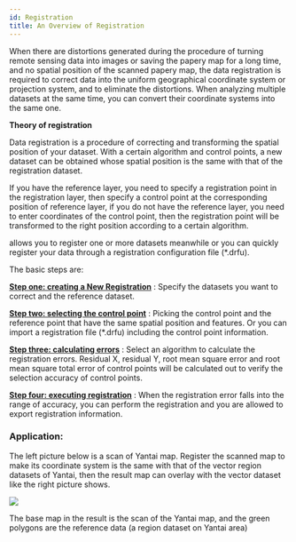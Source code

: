 ```yaml
---
id: Registration
title: An Overview of Registration
---
```

When there are distortions generated during the procedure of turning remote
sensing data into images or saving the papery map for a long time, and no
spatial position of the scanned papery map, the data registration is required
to correct data into the uniform geographical coordinate system or projection
system, and to eliminate the distortions. When analyzing multiple datasets at
the same time, you can convert their coordinate systems into the same one.

**Theory of registration**

Data registration is a procedure of correcting and transforming the spatial
position of your dataset. With a certain algorithm and control points, a new
dataset can be obtained whose spatial position is the same with that of the
registration dataset.

If you have the reference layer, you need to specify a registration point in
the registration layer, then specify a control point at the corresponding
position of reference layer, if you do not have the reference layer, you need
to enter coordinates of the control point, then the registration point will be
transformed to the right position according to a certain algorithm.

allows you to register one or more datasets meanwhile or you can quickly
register your data through a registration configuration file (*.drfu).

The basic steps are:

**[Step one: creating a New
Registration](NewRegistration)** : Specify the datasets you want to
correct and the reference dataset.

**[Step two: selecting the control
point](Poniting)** : Picking the control point and the reference point
that have the same spatial position and features. Or you can import a
registration file (*.drfu) including the control point information.

**[Step three: calculating
errors](CalculatError)** : Select an algorithm to calculate the
registration errors. Residual X, residual Y, root mean square error and root
mean square total error of control points will be calculated out to verify the
selection accuracy of control points.

**[Step four: executing
registration](Registrating)** : When the registration error falls into
the range of accuracy, you can perform the registration and you are allowed to
export registration information.

### Application:

The left picture below is a scan of Yantai map. Register the scanned map to
make its coordinate system is the same with that of the vector region datasets
of Yantai, then the result map can overlay with the vector dataset like the
right picture shows.

![](img/registeresult.png)  
 
  
The base map in the result is the scan of the Yantai map, and the green
polygons are the reference data (a region dataset on Yantai area)

